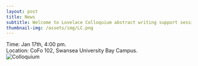 ```yaml
---
layout: post
title: News
subtitle: Welcome to Lovelace Colloquium abstract writing support session on 27th of Jan, 2025!
thumbnail-img: /assets/img/LC.png
---
```


<div style="text-align: justify;">
Time: Jan 17th, 4:00 pm.
</div>

<div style="text-align: justify;">
Location: CoFo 102, Swansea University Bay Campus.
</div>

<img src="https://qsimeng.github.io/wimcs-site/assets/img/LC.png" alt="Colloquium">

